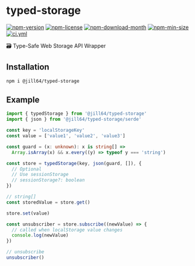 <!----- BEGIN GHOST DOCS HEADER ----->

# typed-storage

<!----- BEGIN GHOST DOCS BADGES -----><a href="https://npmjs.com/package/@jill64/typed-storage"><img src="https://img.shields.io/npm/v/@jill64/typed-storage" alt="npm-version" /></a> <a href="https://npmjs.com/package/@jill64/typed-storage"><img src="https://img.shields.io/npm/l/@jill64/typed-storage" alt="npm-license" /></a> <a href="https://npmjs.com/package/@jill64/typed-storage"><img src="https://img.shields.io/npm/dm/@jill64/typed-storage" alt="npm-download-month" /></a> <a href="https://npmjs.com/package/@jill64/typed-storage"><img src="https://img.shields.io/bundlephobia/min/@jill64/typed-storage" alt="npm-min-size" /></a> <a href="https://github.com/jill64/typed-storage/actions/workflows/ci.yml"><img src="https://github.com/jill64/typed-storage/actions/workflows/ci.yml/badge.svg" alt="ci.yml" /></a><!----- END GHOST DOCS BADGES ----->

🗃️ Type-Safe Web Storage API Wrapper

<!----- END GHOST DOCS HEADER ----->

## Installation

```sh
npm i @jill64/typed-storage
```

## Example

```ts
import { typedStorage } from '@jill64/typed-storage'
import { json } from '@jill64/typed-storage/serde'

const key = 'localStorageKey'
const value = ['value1', 'value2', 'value3']

const guard = (x: unknown): x is string[] =>
  Array.isArray(x) && x.every((y) => typeof y === 'string')

const store = typedStorage(key, json(guard, []), {
  // Optional
  // Use sessionStorage
  // sessionStorage?: boolean
})

// string[]
const storedValue = store.get()

store.set(value)

const unsubscriber = store.subscribe((newValue) => {
  // called when localStorage value changes
  console.log(newValue)
})

// unsubscribe
unsubscriber()
```
